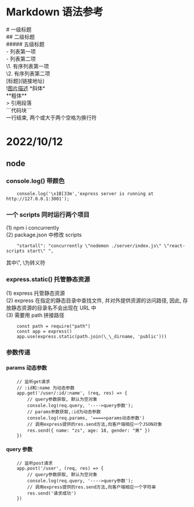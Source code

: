 # Markdown 语法参考

\# 一级标题  
\## 二级标题  
\##### 五级标题  
\- 列表第一项  
\- 列表第二项  
\1. 有序列表第一项  
\2. 有序列表第二项  
\[标题](链接地址)  
\![图片描述](图片链接地址) \*斜体\*  
\*\*粗体\*\*  
\> 引用段落  
\```代码块```  
一行结束, 两个或大于两个空格为换行符

# 2022/10/12

## node

### console.log() 带颜色

```
    console.log('\x1B[33m','express server is running at http://127.0.0.1:3001');
```

### 一个 scripts 同时运行两个项目

(1) npm i concurrently  
(2) package.json 中修改 scripts  
```
    "startall": "concurrently \"nodemon ./server/index.js\" \"react-scripts start\" ",
```  
其中\\", \为转义符  

### express.static() 托管静态资源

(1) express 托管静态资源  
(2) express 在指定的静态目录中查找文件, 并对外提供资源的访问路径, 因此, 存放静态资源的目录名不会出现在 URL 中  
(3) 需要用 path 拼接路径  

```
    const path = require("path")
    const app = express()
    app.use(express.static(path.join(\_\_dirname, 'public')))
```

### 参数传递

#### params 动态参数

```
    // 监听get请求
    // :id和:name 为动态参数
    app.get('/user/:id/:name', (req, res) => {
        // query参数获取, 默认为空对象
        console.log(req.query, '---->query参数');
        // params参数获取,:id为动态参数
        console.log(req.params, '====>params动态参数')
        // 调用express提供的res.send方法,向客户端相应一个JSON对象
        res.send({ name: "zs", age: 18, gender: "男" })
    })
```

#### query 参数

```
    // 监听post请求
    app.post('/user', (req, res) => {
        // query参数获取, 默认为空对象
        console.log(req.query, '---->query参数');
        // 调用express提供的res.send方法,向客户端相应一个字符串
        res.send('请求成功')
    })
```
